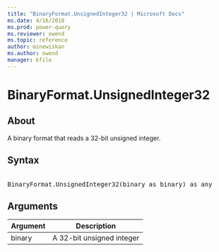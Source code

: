 ```yaml
---
title: "BinaryFormat.UnsignedInteger32 | Microsoft Docs"
ms.date: 4/16/2018
ms.prod: power-query
ms.reviewer: owend
ms.topic: reference
author: minewiskan
ms.author: owend
manager: kfile
---
```

# BinaryFormat.UnsignedInteger32

  
## About  
A binary format that reads a 32-bit unsigned integer.  
  
## Syntax

<pre>   
BinaryFormat.UnsignedInteger32(binary as binary) as any  
</pre>  
  
## Arguments  
  
|Argument|Description|  
|------------|---------------|  
|binary|A 32-bit unsigned integer|  
  
